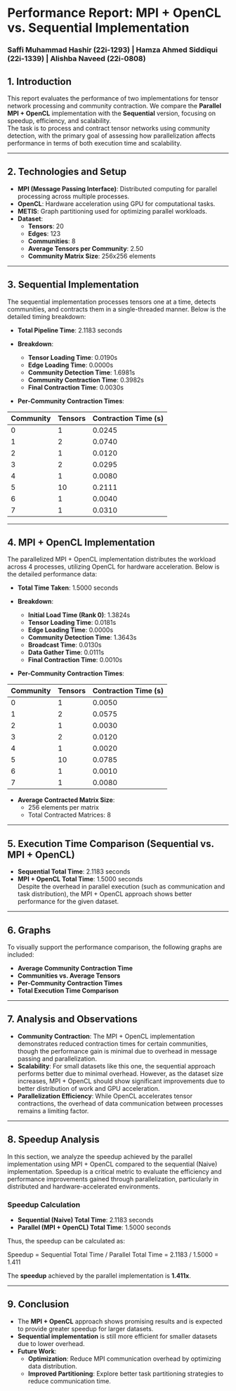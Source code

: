 # Performance Report: MPI + OpenCL vs. Sequential Implementation

### Saffi Muhammad Hashir (22i-1293) | Hamza Ahmed Siddiqui (22i-1339) | Alishba Naveed (22i-0808)

## 1. Introduction
This report evaluates the performance of two implementations for tensor network processing and community contraction. We compare the **Parallel MPI + OpenCL** implementation with the **Sequential** version, focusing on speedup, efficiency, and scalability.  
The task is to process and contract tensor networks using community detection, with the primary goal of assessing how parallelization affects performance in terms of both execution time and scalability.

---

## 2. Technologies and Setup

- **MPI (Message Passing Interface)**: Distributed computing for parallel processing across multiple processes.
- **OpenCL**: Hardware acceleration using GPU for computational tasks.
- **METIS**: Graph partitioning used for optimizing parallel workloads.
- **Dataset**:
  - **Tensors**: 20
  - **Edges**: 123
  - **Communities**: 8
  - **Average Tensors per Community**: 2.50
  - **Community Matrix Size**: 256x256 elements

---

## 3. Sequential Implementation

The sequential implementation processes tensors one at a time, detects communities, and contracts them in a single-threaded manner. Below is the detailed timing breakdown:

- **Total Pipeline Time**: 2.1183 seconds
- **Breakdown**:
  - **Tensor Loading Time**: 0.0190s
  - **Edge Loading Time**: 0.0000s
  - **Community Detection Time**: 1.6981s
  - **Community Contraction Time**: 0.3982s
  - **Final Contraction Time**: 0.0030s

- **Per-Community Contraction Times**:

| Community | Tensors | Contraction Time (s) |
|-----------|---------|----------------------|
| 0         | 1       | 0.0245               |
| 1         | 2       | 0.0740               |
| 2         | 1       | 0.0120               |
| 3         | 2       | 0.0295               |
| 4         | 1       | 0.0080               |
| 5         | 10      | 0.2111               |
| 6         | 1       | 0.0040               |
| 7         | 1       | 0.0310               |

---

## 4. MPI + OpenCL Implementation

The parallelized MPI + OpenCL implementation distributes the workload across 4 processes, utilizing OpenCL for hardware acceleration. Below is the detailed performance data:

- **Total Time Taken**: 1.5000 seconds
- **Breakdown**:
  - **Initial Load Time (Rank 0)**: 1.3824s
  - **Tensor Loading Time**: 0.0181s
  - **Edge Loading Time**: 0.0000s
  - **Community Detection Time**: 1.3643s
  - **Broadcast Time**: 0.0130s
  - **Data Gather Time**: 0.0111s
  - **Final Contraction Time**: 0.0010s

- **Per-Community Contraction Times**:

| Community | Tensors | Contraction Time (s) |
|-----------|---------|----------------------|
| 0         | 1       | 0.0050               |
| 1         | 2       | 0.0575               |
| 2         | 1       | 0.0030               |
| 3         | 2       | 0.0120               |
| 4         | 1       | 0.0020               |
| 5         | 10      | 0.0785               |
| 6         | 1       | 0.0010               |
| 7         | 1       | 0.0080               |

- **Average Contracted Matrix Size**:
  - 256 elements per matrix
  - Total Contracted Matrices: 8

---

## 5. Execution Time Comparison (Sequential vs. MPI + OpenCL)

- **Sequential Total Time**: 2.1183 seconds
- **MPI + OpenCL Total Time**: 1.5000 seconds  
Despite the overhead in parallel execution (such as communication and task distribution), the MPI + OpenCL approach shows better performance for the given dataset.

---

## 6. Graphs

To visually support the performance comparison, the following graphs are included:

- **Average Community Contraction Time**
- **Communities vs. Average Tensors**
- **Per-Community Contraction Times**
- **Total Execution Time Comparison**

---

## 7. Analysis and Observations

- **Community Contraction**: The MPI + OpenCL implementation demonstrates reduced contraction times for certain communities, though the performance gain is minimal due to overhead in message passing and parallelization.
- **Scalability**: For small datasets like this one, the sequential approach performs better due to minimal overhead. However, as the dataset size increases, MPI + OpenCL should show significant improvements due to better distribution of work and GPU acceleration.
- **Parallelization Efficiency**: While OpenCL accelerates tensor contractions, the overhead of data communication between processes remains a limiting factor.

---

## 8. Speedup Analysis

In this section, we analyze the speedup achieved by the parallel implementation using MPI + OpenCL compared to the sequential (Naive) implementation. Speedup is a critical metric to evaluate the efficiency and performance improvements gained through parallelization, particularly in distributed and hardware-accelerated environments.

### Speedup Calculation
- **Sequential (Naive) Total Time**: 2.1183 seconds
- **Parallel (MPI + OpenCL) Total Time**: 1.5000 seconds

Thus, the speedup can be calculated as:

Speedup = Sequential Total Time / Parallel Total Time
= 2.1183 / 1.5000
= 1.411


The **speedup** achieved by the parallel implementation is **1.411x**.

---

## 9. Conclusion

- The **MPI + OpenCL** approach shows promising results and is expected to provide greater speedup for larger datasets.
- **Sequential implementation** is still more efficient for smaller datasets due to lower overhead.
- **Future Work**:
  - **Optimization**: Reduce MPI communication overhead by optimizing data distribution.
  - **Improved Partitioning**: Explore better task partitioning strategies to reduce communication time.
